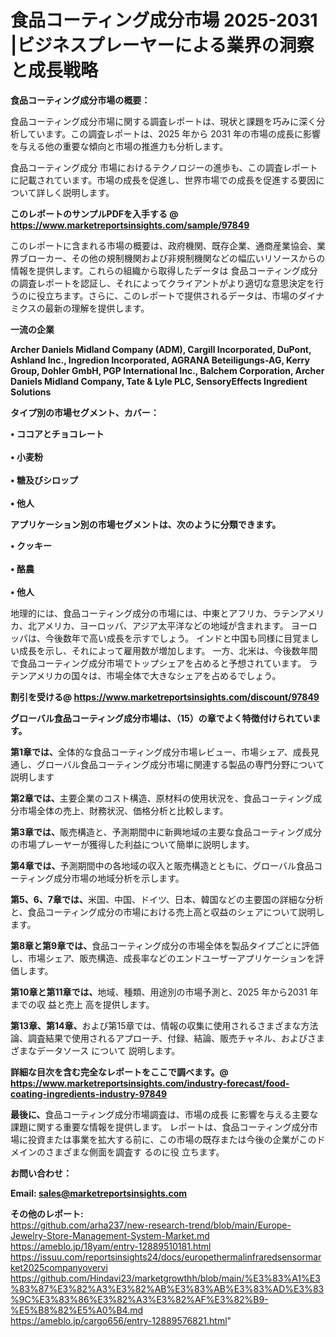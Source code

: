 # 食品コーティング成分市場 2025-2031 |ビジネスプレーヤーによる業界の洞察と成長戦略

<strong><b>食品コーティング成分市場の概要：</b></strong>

食品コーティング成分市場に関する調査レポートは、現状と課題を巧みに深く分析しています。この調査レポートは、2025 年から 2031 年の市場の成長に影響を与える他の重要な傾向と市場の推進力も分析します。

食品コーティング成分 市場におけるテクノロジーの進歩も、この調査レポートに記載されています。市場の成長を促進し、世界市場での成長を促進する要因について詳しく説明します。

<strong>このレポートのサンプルPDFを入手する @ <a href=https://www.marketreportsinsights.com/sample/97849>https://www.marketreportsinsights.com/sample/97849</a></strong>

このレポートに含まれる市場の概要は、政府機関、既存企業、通商産業協会、業界ブローカー、その他の規制機関および非規制機関などの幅広いリソースからの情報を提供します。これらの組織から取得したデータは 食品コーティング成分 の調査レポートを認証し、それによってクライアントがより適切な意思決定を行うのに役立ちます。さらに、このレポートで提供されるデータは、市場のダイナミクスの最新の理解を提供します。

<strong>一流の企業</strong>

<strong><b>Archer Daniels Midland Company (ADM), Cargill Incorporated, DuPont, Ashland Inc., Ingredion Incorporated, AGRANA Beteiligungs-AG, Kerry Group, Dohler GmbH, PGP International Inc., Balchem Corporation, Archer Daniels Midland Company, Tate & Lyle PLC, SensoryEffects Ingredient Solutions</b></strong>

<strong><b>タイプ別の市場セグメント、カバー：</b></strong>

<strong>• ココアとチョコレート<br><br>• 小麦粉<br><br>• 糖及びシロップ<br><br>• 他人</strong>

<strong><b>アプリケーション別の市場セグメントは、次のように分類できます。</b></strong>

<strong>• クッキー<br><br>• 酪農<br><br>• 他人</strong>

 地理的には、食品コーティング成分の市場には、中東とアフリカ、ラテンアメリカ、北アメリカ、ヨーロッパ、アジア太平洋などの地域が含まれます。 ヨーロッパは、今後数年で高い成長を示すでしょう。 インドと中国も同様に目覚ましい成長を示し、それによって雇用数が増加します。 一方、北米は、今後数年間で食品コーティング成分市場でトップシェアを占めると予想されています。 ラテンアメリカの国々は、市場全体で大きなシェアを占めるでしょう。

<strong>割引を受ける@ <a href=https://www.marketreportsinsights.com/discount/97849>https://www.marketreportsinsights.com/discount/97849</a></strong>

<strong><b>グローバル食品コーティング成分市場は、（15）の章でよく特徴付けられています。</b></strong>

<strong><b>第</b></strong><strong><b>1章では、</b></strong>全体的な食品コーティング成分市場レビュー、市場シェア、成長見通し、グローバル食品コーティング成分市場に関連する製品の専門分野について説明します

<strong><b>第2章では、</b></strong>主要企業のコスト構造、原材料の使用状況を、食品コーティング成分市場全体の売上、財務状況、価格分析と比較します。

<strong><b>第3章では、</b></strong>販売構造と、予測期間中に新興地域の主要な食品コーティング成分の市場プレーヤーが獲得した利益について簡単に説明します。

<strong><b>第4章では、</b></strong>予測期間中の各地域の収入と販売構造とともに、グローバル食品コーティング成分市場の地域分析を示します。

<strong><b>第5、6、7章では、</b></strong>米国、中国、ドイツ、日本、韓国などの主要国の詳細な分析と、食品コーティング成分の市場における売上高と収益のシェアについて説明します。

<strong><b>第8章と第9章では、</b></strong>食品コーティング成分の市場全体を製品タイプごとに評価し、市場シェア、販売構造、成長率などのエンドユーザーアプリケーションを評価します。

<strong><b>第10章と第11章では、</b></strong>地域、種類、用途別の市場予測と、2025 年から2031 年までの収 益と売上 高を提供します。

<strong><b>第13章、第14章、</b></strong>および第15章では、情報の収集に使用されるさまざまな方法論、調査結果で使用されるアプローチ、付録、結論、販売チャネル、およびさまざまなデータソース について 説明します。

<strong>詳細な目次を含む完全なレポートをここで調べます。@ <a href=https://www.marketreportsinsights.com/industry-forecast/food-coating-ingredients-industry-97849>https://www.marketreportsinsights.com/industry-forecast/food-coating-ingredients-industry-97849</a></strong>

<strong><b>最後に、</b></strong>食品コーティング成分市場調査は、市場の成長 に影響を</a>与える主要な課題に関する重要な情報を提供します。 レポートは、食品コーティング成分市場に投資または事業を拡大する前に、この市場の既存または今後の企業がこのドメインのさまざまな側面を調査す るのに役 立ちます。

<strong><b>お問い合わせ：</b></strong>

<strong>Email: </strong><a href=mailto:sales@marketreportsinsights.com><strong>sales@marketreportsinsights.com</strong></a>

<strong>その他のレポート:</strong>
<br>
<a href=https://github.com/arha237/new-research-trend/blob/main/Europe-Jewelry-Store-Management-System-Market.md>https://github.com/arha237/new-research-trend/blob/main/Europe-Jewelry-Store-Management-System-Market.md</a>
<br>
<a href=https://ameblo.jp/18yam/entry-12889510181.html>https://ameblo.jp/18yam/entry-12889510181.html</a>
<br>
<a href=https://issuu.com/reportsinsights24/docs/europethermalinfraredsensormarket2025companyovervi>https://issuu.com/reportsinsights24/docs/europethermalinfraredsensormarket2025companyovervi</a>
<br>
<a href=https://github.com/Hindavi23/marketgrowthh/blob/main/%E3%83%A1%E3%83%87%E3%82%A3%E3%82%AB%E3%83%AB%E3%83%AD%E3%83%9C%E3%83%86%E3%82%A3%E3%82%AF%E3%82%B9-%E5%B8%82%E5%A0%B4.md>https://github.com/Hindavi23/marketgrowthh/blob/main/%E3%83%A1%E3%83%87%E3%82%A3%E3%82%AB%E3%83%AB%E3%83%AD%E3%83%9C%E3%83%86%E3%82%A3%E3%82%AF%E3%82%B9-%E5%B8%82%E5%A0%B4.md</a>
<br>
<a href=https://ameblo.jp/cargo656/entry-12889576821.html>https://ameblo.jp/cargo656/entry-12889576821.html</a>"
